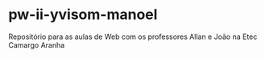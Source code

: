 # pw-ii-yvisom-manoel
Repositório para as aulas de Web com os 
professores Allan e João na Etec Camargo Aranha 

